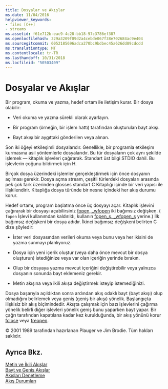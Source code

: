 ```yaml
---
title: Dosyalar ve Akışlar
ms.date: 11/04/2016
helpviewer_keywords:
- files [C++]
- streams
ms.assetid: f61e712b-eac9-4c28-bb18-97c3786ef387
ms.openlocfilehash: 329a3209f09d2a4cebde067f38e702684ac9e404
ms.sourcegitcommit: 6052185696adca270bc9bdbec45a626dd89cdcdd
ms.translationtype: MT
ms.contentlocale: tr-TR
ms.lasthandoff: 10/31/2018
ms.locfileid: "50503409"
---
```

# <a name="files-and-streams"></a>Dosyalar ve Akışlar

Bir program, okuma ve yazma, hedef ortam ile iletişim kurar. Bir dosya olabilir:

- Veri okuma ve yazma sürekli olarak ayarlayın.

- Bir program (örneğin, bir işlem hattı) tarafından oluşturulan bayt akışı.

- Bayt akışı bir aygıttaki gönderilen veya alınan.

Son iki öğeyi etkileşimli dosyalarıdır. Genellikle, bir programla etkileşim kurmasına asıl yöntemlerle dosyalarıdır. Bu tür dosyaların çok aynı şekilde işlemek — kitaplık işlevleri çağırarak. Standart üst bilgi STDIO dahil. Bu işlevlerin çoğunu bildirmek için H.

Birçok dosya üzerindeki işlemler gerçekleştirmek için önce dosyanın açılması gerekir. Dosya açma stream, çeşitli türlerdeki dosyaları arasında pek çok fark üzerinden glosses standart C Kitaplığı içinde bir veri yapısı ile ilişkilendirir. Kitaplığa dosya türünde bir nesne içindeki her akış durumu korur.

Hedef ortamı, program başlatma önce üç dosyayı açar. Kitaplık işlevini çağırarak bir dosyayı açabilirsiniz [fopen, _wfopen](../c-runtime-library/reference/fopen-wfopen.md) iki bağımsız değişken. ( `fopen` İşlevi kullanımdan kaldırıldı, kullanın [fopen_s, _wfopen_s](../c-runtime-library/reference/fopen-s-wfopen-s.md) yerine.) İlk bağımsız değişkeni bir dosya adıdır. İkinci bağımsız değişkeni belirten C dize şöyledir:

- İster veri dosyasından verileri okuma veya bunu veya her ikisini de yazma sunmayı planlıyoruz.

- Dosya için yeni içerik oluştur (veya daha önce mevcut bir dosya oluşturun) istediğinize veya var olan içeriğin yerinde bırakın.

- Olup bir dosyaya yazma mevcut içeriğini değiştirebilir veya yalnızca dosyanın sonunda bayt eklemeniz gerekir.

- Metin akışına veya ikili akışa değiştirmek isteyip istemediğinizi.

Dosya başarıyla açıldıktan sonra ardından akış odaklı bayt (bayt akışı) olup olmadığını belirlemek veya geniş (geniş bir akışı) yönelik. Başlangıçta ilişkisiz bir akış biçimindedir. Akışta çalışmak için bazı işlevlerini çağırma yönelik belirli diğer işlevleri yönelik geniş bunu yaparken bayt yapar. Bir çağrı tarafından kapatılana kadar kez kurulduğunda, bir akış yönünü korur [fclose](../c-runtime-library/reference/fclose-fcloseall.md) veya [freopen](../c-runtime-library/reference/freopen-wfreopen.md).

© 2001 1989 tarafından hazırlanan Plauger ve Jim Brodie. Tüm hakları saklıdır.

## <a name="see-also"></a>Ayrıca Bkz.

[Metin ve İkili Akışlar](../c-runtime-library/text-and-binary-streams.md)<br/>
[Bayt ve Geniş Akışlar](../c-runtime-library/byte-and-wide-streams.md)<br/>
[Akışları Denetleme](../c-runtime-library/controlling-streams.md)<br/>
[Akış Durumları](../c-runtime-library/stream-states.md)